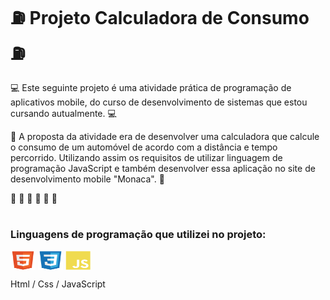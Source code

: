 # ⛽️ Projeto Calculadora de Consumo ⛽️ 
💻 Este seguinte projeto é uma atividade prática de programação de aplicativos mobile, do curso de desenvolvimento de sistemas que estou cursando autualmente. 💻

🚌 A proposta da atividade era de desenvolver uma calculadora que calcule o consumo de um automóvel de acordo com a distância e tempo percorrido. Utilizando assim os requisitos de utilizar linguagem de programação JavaScript e também desenvolver essa aplicação no site de desenvolvimento mobile "Monaca". 🚌 

🚗 🚕 🚙 🚚 🚛 🚜

#

### Linguagens de programação que utilizei no projeto:
<img align="center" alt="HTML" height="30" width="40" src="https://raw.githubusercontent.com/devicons/devicon/master/icons/html5/html5-original.svg"> <img align="center" alt="CSS" height="30" width="40" src="https://raw.githubusercontent.com/devicons/devicon/master/icons/css3/css3-original.svg"> <img align="center" alt="Js" height="30" width="40" src="https://raw.githubusercontent.com/devicons/devicon/master/icons/javascript/javascript-plain.svg">

Html / Css / JavaScript
